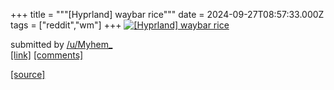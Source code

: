 +++
title = """[Hyprland] waybar rice"""
date = 2024-09-27T08:57:33.000Z
tags = ["reddit","wm"]
+++
[![[Hyprland] waybar rice ](https://preview.redd.it/5mjj372pgbrd1.png?width=640&crop=smart&auto=webp&s=1a607c64f890b3cb57b5eb8ca3961f3d239237bd "[Hyprland] waybar rice ")](https://www.reddit.com/r/unixporn/comments/1fqjcjq/hyprland_waybar_rice/)

submitted by [/u/Myhem\_](https://www.reddit.com/user/Myhem_)  
[\[link\]](https://i.redd.it/5mjj372pgbrd1.png) [\[comments\]](https://www.reddit.com/r/unixporn/comments/1fqjcjq/hyprland_waybar_rice/)

[[source]](https://www.reddit.com/r/unixporn/comments/1fqjcjq/hyprland_waybar_rice/)
